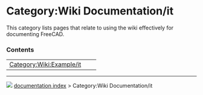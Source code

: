 # Category:Wiki Documentation/it
This category lists pages that relate to using the wiki effectively for documenting FreeCAD.

### Contents

|     |     |     |
| --- | --- | --- |
| [Category:Wiki:Example/it](Category_Wiki_Example/it.md) |



---
![](images/Right_arrow.png) [documentation index](../README.md) > Category:Wiki Documentation/it
